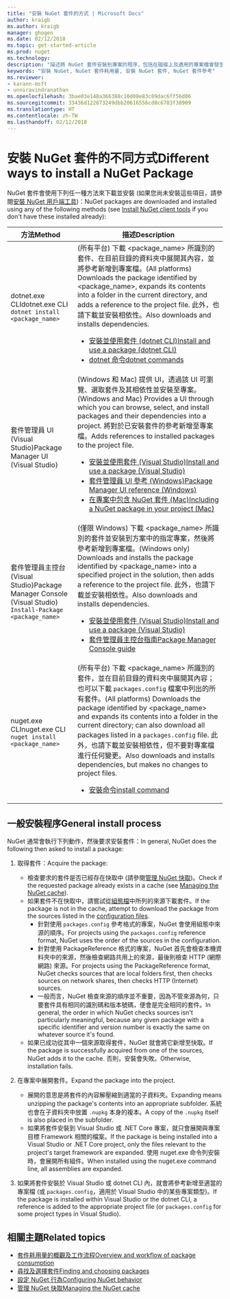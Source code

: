 ```yaml
---
title: "安裝 NuGet 套件的方式 | Microsoft Docs"
author: kraigb
ms.author: kraigb
manager: ghogen
ms.date: 02/12/2018
ms.topic: get-started-article
ms.prod: nuget
ms.technology: 
description: "描述將 NuGet 套件安裝到專案的程序，包括在磁碟上及適用的專案檔會發生什麼情況。"
keywords: "安裝 NuGet, NuGet 套件耗用量, 安裝 NuGet 套件, NuGet 套件參考"
ms.reviewer:
- karann-msft
- unniravindranathan
ms.openlocfilehash: 3bae03e148a366388c10d08e83c89dac6ff56d06
ms.sourcegitcommit: 33436d122873249dbb20616556cd8c6783f38909
ms.translationtype: HT
ms.contentlocale: zh-TW
ms.lasthandoff: 02/12/2018
---
```

# <a name="different-ways-to-install-a-nuget-package"></a><span data-ttu-id="b236e-104">安裝 NuGet 套件的不同方式</span><span class="sxs-lookup"><span data-stu-id="b236e-104">Different ways to install a NuGet Package</span></span>

<span data-ttu-id="b236e-105">NuGet 套件會使用下列任一種方法來下載並安裝 (如果您尚未安裝這些項目，請參閱[安裝 NuGet 用戶端工具](../install-nuget-client-tools.md))：</span><span class="sxs-lookup"><span data-stu-id="b236e-105">NuGet packages are downloaded and installed using any of the following methods (see [Install NuGet client tools](../install-nuget-client-tools.md) if you don't have these installed already):</span></span>

| <span data-ttu-id="b236e-106">方法</span><span class="sxs-lookup"><span data-stu-id="b236e-106">Method</span></span> | <span data-ttu-id="b236e-107">描述</span><span class="sxs-lookup"><span data-stu-id="b236e-107">Description</span></span> |
| --- | --- |
| <span data-ttu-id="b236e-108">dotnet.exe CLI</span><span class="sxs-lookup"><span data-stu-id="b236e-108">dotnet.exe CLI</span></span><br/>`dotnet install <package_name>` | <span data-ttu-id="b236e-109">(所有平台) 下載 \<package_name\> 所識別的套件、在目前目錄的資料夾中展開其內容，並將參考新增到專案檔。</span><span class="sxs-lookup"><span data-stu-id="b236e-109">(All platforms) Downloads the package identified by \<package_name\>, expands its contents into a folder in the current directory, and adds a reference to the project file.</span></span> <span data-ttu-id="b236e-110">此外，也請下載並安裝相依性。</span><span class="sxs-lookup"><span data-stu-id="b236e-110">Also downloads and installs dependencies.</span></span><ul><li>[<span data-ttu-id="b236e-111">安裝並使用套件 (dotnet CLI)</span><span class="sxs-lookup"><span data-stu-id="b236e-111">Install and use a package (dotnet CLI)</span></span>](../quickstart/install-and-use-a-package-using-the-dotnet-cli.md)</li><li>[<span data-ttu-id="b236e-112">dotnet 命令</span><span class="sxs-lookup"><span data-stu-id="b236e-112">dotnet commands</span></span>](../tools/dotnet-commands.md)</li></ul> |
| <span data-ttu-id="b236e-113">套件管理員 UI (Visual Studio)</span><span class="sxs-lookup"><span data-stu-id="b236e-113">Package Manager UI (Visual Studio)</span></span> | <span data-ttu-id="b236e-114">(Windows 和 Mac) 提供 UI，透過該 UI 可瀏覽、選取套件及其相依性並安裝至專案。</span><span class="sxs-lookup"><span data-stu-id="b236e-114">(Windows and Mac) Provides a UI through which you can browse, select, and install packages and their dependencies into a project.</span></span> <span data-ttu-id="b236e-115">將對於已安裝套件的參考新增至專案檔。</span><span class="sxs-lookup"><span data-stu-id="b236e-115">Adds references to installed packages to the project file.</span></span><ul><li>[<span data-ttu-id="b236e-116">安裝並使用套件 (Visual Studio)</span><span class="sxs-lookup"><span data-stu-id="b236e-116">Install and use a package (Visual Studio)</span></span>](../quickstart/install-and-use-a-package-in-visual-studio.md)</li><li>[<span data-ttu-id="b236e-117">套件管理員 UI 參考 (Windows)</span><span class="sxs-lookup"><span data-stu-id="b236e-117">Package Manager UI reference (Windows)</span></span>](../tools/package-manager-ui.md)</li><li>[<span data-ttu-id="b236e-118">在專案中包含 NuGet 套件 (Mac)</span><span class="sxs-lookup"><span data-stu-id="b236e-118">Including a NuGet package in your project (Mac)</span></span>](/visualstudio/mac/nuget-walkthrough)</li></ul> |
| <span data-ttu-id="b236e-119">套件管理員主控台 (Visual Studio)</span><span class="sxs-lookup"><span data-stu-id="b236e-119">Package Manager Console (Visual Studio)</span></span><br/>`Install-Package <package_name>` | <span data-ttu-id="b236e-120">(僅限 Windows) 下載 \<package_name\> 所識別的套件並安裝到方案中的指定專案，然後將參考新增到專案檔。</span><span class="sxs-lookup"><span data-stu-id="b236e-120">(Windows only) Downloads and installs the package identified by \<package_name\> into a specified project in the solution, then adds a reference to the project file.</span></span> <span data-ttu-id="b236e-121">此外，也請下載並安裝相依性。</span><span class="sxs-lookup"><span data-stu-id="b236e-121">Also downloads and installs dependencies.</span></span><ul><li>[<span data-ttu-id="b236e-122">安裝並使用套件 (Visual Studio)</span><span class="sxs-lookup"><span data-stu-id="b236e-122">Install and use a package (Visual Studio)</span></span>](../quickstart/install-and-use-a-package-in-visual-studio.md)</li><li>[<span data-ttu-id="b236e-123">套件管理員主控台指南</span><span class="sxs-lookup"><span data-stu-id="b236e-123">Package Manager Console guide</span></span>](../tools/package-manager-console.md)</li></ul> |
| <span data-ttu-id="b236e-124">nuget.exe CLI</span><span class="sxs-lookup"><span data-stu-id="b236e-124">nuget.exe CLI</span></span><br/>`nuget install <package_name>` | <span data-ttu-id="b236e-125">(所有平台) 下載 \<package_name\> 所識別的套件，並在目前目錄的資料夾中展開其內容；也可以下載 `packages.config` 檔案中列出的所有套件。</span><span class="sxs-lookup"><span data-stu-id="b236e-125">(All platforms) Downloads the package identified by \<package_name\> and expands its contents into a folder in the current directory; can also download all packages listed in a `packages.config` file.</span></span> <span data-ttu-id="b236e-126">此外，也請下載並安裝相依性，但不要對專案檔進行任何變更。</span><span class="sxs-lookup"><span data-stu-id="b236e-126">Also downloads and installs dependencies, but makes no changes to project files.</span></span><ul><li>[<span data-ttu-id="b236e-127">安裝命令</span><span class="sxs-lookup"><span data-stu-id="b236e-127">install command</span></span>](../tools/cli-ref-install.md)</li></ul> |

## <a name="general-install-process"></a><span data-ttu-id="b236e-128">一般安裝程序</span><span class="sxs-lookup"><span data-stu-id="b236e-128">General install process</span></span>

<span data-ttu-id="b236e-129">NuGet 通常會執行下列動作，然後要求安裝套件：</span><span class="sxs-lookup"><span data-stu-id="b236e-129">In general, NuGet does the following then asked to install a package:</span></span>

1. <span data-ttu-id="b236e-130">取得套件：</span><span class="sxs-lookup"><span data-stu-id="b236e-130">Acquire the package:</span></span>
    - <span data-ttu-id="b236e-131">檢查要求的套件是否已經存在快取中 (請參閱[管理 NuGet 快取](managing-the-nuget-cache.md))。</span><span class="sxs-lookup"><span data-stu-id="b236e-131">Check if the requested package already exists in a cache (see [Managing the NuGet cache](managing-the-nuget-cache.md)).</span></span>
    - <span data-ttu-id="b236e-132">如果套件不在快取中，請嘗試從[組態檔](Configuring-NuGet-Behavior.md)中所列的來源下載套件。</span><span class="sxs-lookup"><span data-stu-id="b236e-132">If the package is not in the cache, attempt to download the package from the sources listed in the [configuration files](Configuring-NuGet-Behavior.md).</span></span>
      - <span data-ttu-id="b236e-133">針對使用 `packages.config` 參考格式的專案，NuGet 會使用組態中來源的順序。</span><span class="sxs-lookup"><span data-stu-id="b236e-133">For projects using the `packages.config` reference format, NuGet uses the order of the sources in the configuration.</span></span>
      - <span data-ttu-id="b236e-134">針對使用 PackageReference 格式的專案，NuGet 首先會檢查本機資料夾中的來源，然後檢查網路共用上的來源，最後則檢查 HTTP (網際網路) 來源。</span><span class="sxs-lookup"><span data-stu-id="b236e-134">For projects using the PackageReference format, NuGet checks sources that are local folders first, then checks sources on network shares, then checks HTTP (Internet) sources.</span></span>
      - <span data-ttu-id="b236e-135">一般而言，NuGet 檢查來源的順序並不重要，因為不管來源為何，只要套件具有相同的識別碼和版本號碼，便會是完全相同的套件。</span><span class="sxs-lookup"><span data-stu-id="b236e-135">In general, the order in which NuGet checks sources isn't particularly meaningful, because any given package with a specific identifier and version number is exactly the same on whatever source it's found.</span></span>
    - <span data-ttu-id="b236e-136">如果已成功從其中一個來源取得套件，NuGet 就會將它新增至快取。</span><span class="sxs-lookup"><span data-stu-id="b236e-136">If the package is successfully acquired from one of the sources, NuGet adds it to the cache.</span></span> <span data-ttu-id="b236e-137">否則，安裝會失敗。</span><span class="sxs-lookup"><span data-stu-id="b236e-137">Otherwise, installation fails.</span></span>

1. <span data-ttu-id="b236e-138">在專案中展開套件。</span><span class="sxs-lookup"><span data-stu-id="b236e-138">Expand the package into the project.</span></span>
    - <span data-ttu-id="b236e-139">展開的意思是將套件的內容解壓縮到適當的子資料夾。</span><span class="sxs-lookup"><span data-stu-id="b236e-139">Expanding means unzipping the package's contents into an appropriate subfolder.</span></span> <span data-ttu-id="b236e-140">系統也會在子資料夾中放置 `.nupkg` 本身的複本。</span><span class="sxs-lookup"><span data-stu-id="b236e-140">A copy of the `.nupkg` itself is also placed in the subfolder.</span></span>
    - <span data-ttu-id="b236e-141">如果將套件安裝到 Visual Studio 或 .NET Core 專案，就只會展開與專案目標 Framework 相關的檔案。</span><span class="sxs-lookup"><span data-stu-id="b236e-141">If the package is being installed into a Visual Studio or .NET Core project, only the files relevant to the project's target framework are expanded.</span></span> <span data-ttu-id="b236e-142">使用 nuget.exe 命令列安裝時，會展開所有組件。</span><span class="sxs-lookup"><span data-stu-id="b236e-142">When installed using the nuget.exe command line, all assemblies are expanded.</span></span>

1. <span data-ttu-id="b236e-143">如果將套件安裝於 Visual Studio 或 dotnet CLI 內，就會將參考新增至適當的專案檔 (或 `packages.config`，適用於 Visual Studio 中的某些專案類型)。</span><span class="sxs-lookup"><span data-stu-id="b236e-143">If the package is installed within Visual Studio or the dotnet CLI, a reference is added to the appropriate project file (or `packages.config` for some project types in Visual Studio).</span></span>

## <a name="related-topics"></a><span data-ttu-id="b236e-144">相關主題</span><span class="sxs-lookup"><span data-stu-id="b236e-144">Related topics</span></span>

- [<span data-ttu-id="b236e-145">套件耗用量的概觀及工作流程</span><span class="sxs-lookup"><span data-stu-id="b236e-145">Overview and workflow of package consumption</span></span>](../consume-packages/overview-and-workflow.md)
- [<span data-ttu-id="b236e-146">尋找及選擇套件</span><span class="sxs-lookup"><span data-stu-id="b236e-146">Finding and choosing packages</span></span>](../consume-packages/finding-and-choosing-packages.md)
- [<span data-ttu-id="b236e-147">設定 NuGet 行為</span><span class="sxs-lookup"><span data-stu-id="b236e-147">Configuring NuGet behavior</span></span>](../consume-packages/configuring-nuget-behavior.md)
- [<span data-ttu-id="b236e-148">管理 NuGet 快取</span><span class="sxs-lookup"><span data-stu-id="b236e-148">Managing the NuGet cache</span></span>](managing-the-nuget-cache.md)
